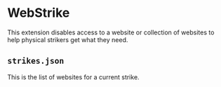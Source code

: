 # WebStrike

This extension disables access to a website or collection of websites to help physical strikers get what they need.

## `strikes.json`

This is the list of websites for a current strike.
